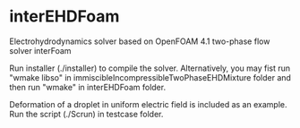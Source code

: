 # interEHDFoam
Electrohydrodynamics solver based on OpenFOAM 4.1 two-phase flow solver interFoam

Run installer (./installer) to compile the solver. Alternatively, you may fist run "wmake libso" in immiscibleIncompressibleTwoPhaseEHDMixture folder and then run "wmake" in interEHDFoam folder.

Deformation of a droplet in uniform electric field is included as an example. Run the script (./Scrun) in testcase folder.
